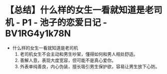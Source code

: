 # 【总结】什么样的女生一看就知道是老司机 - P1 - 池子的恋爱日记 - BV1RG4y1k78N

-   什么样的女生一看就知道是老司机
    1.  老司机女生不会主动和男生吵架，懂得如何和男人相处舒适。
    2.  善解人意，表现大度宽容，但可能不是真心爱你。
    3.  外表单纯善良，内心伪装，擅长吸引男生保护欲，容易让男生放下心防。